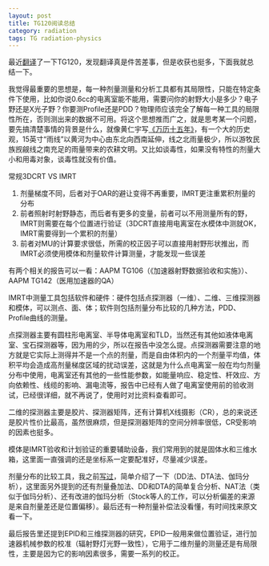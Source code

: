 ```yaml
---
layout: post
title: TG120阅读总结
category: radiation
tags: TG radiation-physics
---
```

最近[翻译][1]了一下TG120，发现翻译真是件苦差事，但是收获也挺多，下面我就总结一下。  

我觉得最重要的思想是，每一种剂量测量和分析工具都有其局限性，只能在特定条件下使用，比如你说0.6cc的电离室能不能用，需要问你的射野大小是多少？电子野还是X光子野？你要测Profile还是PDD？物理师应该完全了解每一种工具的局限性所在，否则测出来的数据不可用。将这个思想推而广之，就是思考某一个问题，要先搞清楚事情的背景是什么，就像黄仁宇写[《万历十五年》][2]，有一个大的历史观，15英寸“雨线”以黄河为中心由东北向西南延伸，线之北雨量极少，所以游牧民族觊觎线之南充足的雨量带来的农耕文明。又比如谈毒性，如果没有特性的剂量大小和用毒对象，谈毒性就没有价值。  

常规3DCRT VS IMRT  

1. 剂量梯度不同，后者对于OAR的避让变得不再重要，IMRT更注重累积剂量的分布  
2. 前者照射时射野静态，而后者有更多的变量，前者可以不用测量所有的野，IMRT则需要在每个位置进行验证（3DCRT直接用电离室在水模体中测就OK，IMRT需要得到一个累积的剂量）  
3. 前者对MU的计算要求很低，所需的校正因子可以直接用射野形状推出，而IMRT必须使用模体和剂量软件计算测量，才能发现一些误差   

有两个相关的报告可以一看：AAPM TG106（《加速器射野数据验收和实施》）、AAPM TG142（医用加速器的QA）  

IMRT中测量工具包括软件和硬件：硬件包括点探测器（一维）、二维、三维探测器和模体，可以测点、面、体；软件则包括剂量分布比较的几种方法，PDD、Profile曲线的测量。  

点探测器主要有圆柱形电离室、半导体电离室和TLD，当然还有其他如液体电离室、宝石探测器等，因为用的少，所以在报告中没怎么提。点探测器需要注意的地方就是它实际上测得并不是一个点的剂量，而是自由体积内的一个剂量平均值，体积平均会造成高剂量梯度区域的扰动误差，这就是为什么点电离室一般在均匀剂量分布中使用，电离室还有其他的一些性能参数，如能量响应、稳定性、杆效应、方向依赖性、线缆的影响、漏电流等，报告中已经有人做了电离室使用前的验收测试，已经很详细，就不再说了，使用时对比资料查看即可。  

二维的探测器主要是胶片、探测器矩阵，还有计算机X线摄影（CR），总的来说还是胶片性价比最高，虽然很麻烦，但是探测器矩阵的空间分辨率很低，CR受影响的因素也挺多。  

模体是IMRT验收和计划验证的重要辅助设备，我们常用到的就是固体水和三维水箱，这里面一直强调的还是坐标系一定要配准好，尽量减少误差。  

剂量分布的比较工具，我之前[写过][3]，简单介绍了一下（DD法、DTA法、伽玛分析），这里面另外提到的还有剂量叠加法、DD和DTA的简单复合分析、NAT法（类似于伽玛分析）、还有改进的伽玛分析（Stock等人的工作，可以分析偏差的来源是来自剂量差还是位置偏移）。最后还有一种剂量补偿法没看懂，有时间找来原文看一下。  

最后报告里还提到EPID和三维探测器的研究，EPID一般用来做位置验证，进行加速器机械参数的校准（辐射野灯光野一致性），它用于二维剂量的测量还是有局限性，主要是因为它的影响因素很多，需要一系列的校正。  

[1]: http://www.evernote.com/shard/s74/sh/3a66b8f7-580a-47b2-9417-d81a72295121/d096d9f90c55ee4fff1577a7c88a09db
[2]: http://zh.wikipedia.org/zh-cn/%E8%90%AC%E6%9B%86%E5%8D%81%E4%BA%94%E5%B9%B4
[3]:http://liangzhao.org/radiation/2013/08/11/gamma-analysis/
